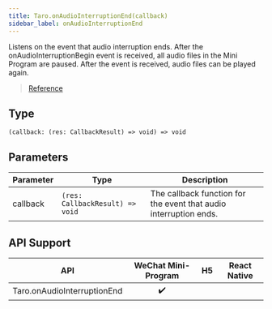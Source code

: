 ```yaml
---
title: Taro.onAudioInterruptionEnd(callback)
sidebar_label: onAudioInterruptionEnd
---
```


Listens on the event that audio interruption ends. After the onAudioInterruptionBegin event is received, all audio files in the Mini Program are paused. After the event is received, audio files can be played again.

> [Reference](https://developers.weixin.qq.com/miniprogram/en/dev/api/base/app/app-event/wx.onAudioInterruptionEnd.html)

## Type

```tsx
(callback: (res: CallbackResult) => void) => void
```

## Parameters

<table>
  <thead>
    <tr>
      <th>Parameter</th>
      <th>Type</th>
      <th>Description</th>
    </tr>
  </thead>
  <tbody>
    <tr>
      <td>callback</td>
      <td><code>(res: CallbackResult) =&gt; void</code></td>
      <td>The callback function for the event that audio interruption ends.</td>
    </tr>
  </tbody>
</table>

## API Support

| API | WeChat Mini-Program | H5 | React Native |
| :---: | :---: | :---: | :---: |
| Taro.onAudioInterruptionEnd | ✔️ |  |  |
